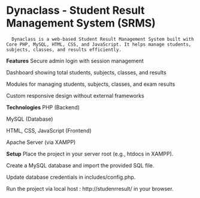 # **Dynaclass - Student Result Management System (SRMS)**


      Dynaclass is a web-based Student Result Management System built with Core PHP, MySQL, HTML, CSS, and JavaScript. It helps manage students, subjects, classes, and results efficiently.

**Features**
Secure admin login with session management

Dashboard showing total students, subjects, classes, and results

Modules for managing students, subjects, classes, and exam results

Custom responsive design without external frameworks

**Technologies**
PHP (Backend)

MySQL (Database)

HTML, CSS, JavaScript (Frontend)

Apache Server (via XAMPP)

**Setup**
Place the project in your server root (e.g., htdocs in XAMPP).

Create a MySQL database and import the provided SQL file.

Update database credentials in includes/config.php.

Run the project via local host : http://studenrresult/ in your browser.
